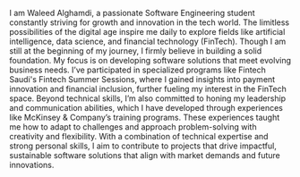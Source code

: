 I am Waleed Alghamdi, a passionate Software Engineering student constantly striving for growth and innovation in the tech world. 
The limitless possibilities of the digital age inspire me daily to explore fields like artificial intelligence, data science, and financial technology (FinTech).
Though I am still at the beginning of my journey, I firmly believe in building a solid foundation. 
My focus is on developing software solutions that meet evolving business needs. 
I’ve participated in specialized programs like Fintech Saudi's Fintech Summer Sessions, where I gained insights into payment innovation and financial inclusion,
further fueling my interest in the FinTech space.
Beyond technical skills, I’m also committed to honing my leadership and communication abilities,
which I have developed through experiences like McKinsey & Company’s training programs. 
These experiences taught me how to adapt to challenges and approach problem-solving with creativity and flexibility.
With a combination of technical expertise and strong personal skills, 
I aim to contribute to projects that drive impactful, sustainable software solutions that align with market demands and future innovations.
